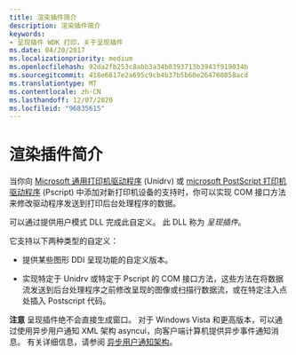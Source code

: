 ```yaml
---
title: 渲染插件简介
description: 渲染插件简介
keywords:
- 呈现插件 WDK 打印，关于呈现插件
ms.date: 04/20/2017
ms.localizationpriority: medium
ms.openlocfilehash: 92da2fb253c8abb3a34b0393713b3943f919034b
ms.sourcegitcommit: 418e6617e2a695c9cb4b37b5b60e264760858acd
ms.translationtype: MT
ms.contentlocale: zh-CN
ms.lasthandoff: 12/07/2020
ms.locfileid: "96835615"
---
```

# <a name="introduction-to-rendering-plug-ins"></a>渲染插件简介





当你向 [Microsoft 通用打印机驱动程序](microsoft-universal-printer-driver.md) (Unidrv) 或 [microsoft PostScript 打印机驱动程序](microsoft-postscript-printer-driver.md) (Pscript) 中添加对新打印机设备的支持时，你可以实现 COM 接口方法来修改驱动程序发送到打印后台处理程序的数据。

可以通过提供用户模式 DLL 完成此自定义。 此 DLL 称为 *呈现插件*。

它支持以下两种类型的自定义：

-   提供某些图形 DDI 呈现功能的自定义版本。

-   实现特定于 Unidrv 或特定于 Pscript 的 COM 接口方法，这些方法在将数据流发送到后台处理程序之前修改呈现的图像或扫描行数据流，或在特定注入点处插入 Postscript 代码。

**注意**   呈现插件绝不会直接生成窗口。 对于 Windows Vista 和更高版本，可以通过使用异步用户通知 XML 架构 asyncui，向客户端计算机提供异步事件通知消息。 有关详细信息，请参阅 [异步用户通知架构](./asynchronous-user-notification-schema.md)。

 

 

